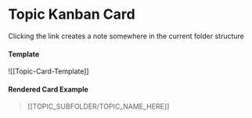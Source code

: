 # Topic Kanban Card

Clicking the link creates a note somewhere in the current folder structure

#### Template
![[Topic-Card-Template]]

#### Rendered Card Example

> [[TOPIC_SUBFOLDER/TOPIC_NAME_HERE]]
